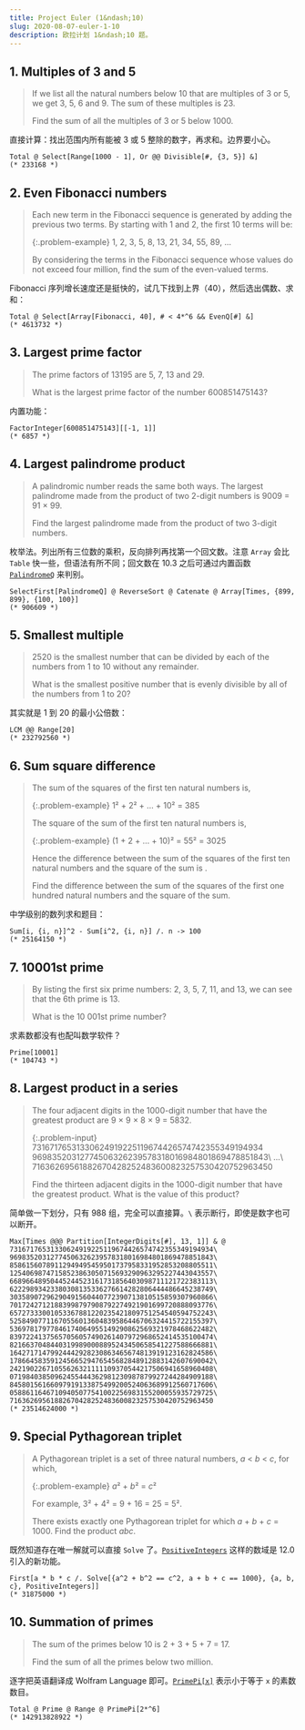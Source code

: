 ```yaml
---
title: Project Euler (1&ndash;10)
slug: 2020-08-07-euler-1-10
description: 欧拉计划 1&ndash;10 题。
---
```


## 1. Multiples of 3 and 5

> If we list all the natural numbers below 10 that are multiples of 3 or 5, we get 3, 5, 6 and 9. The sum of these multiples is 23.
>
> Find the sum of all the multiples of 3 or 5 below 1000.

直接计算：找出范围内所有能被 3 或 5 整除的数字，再求和。边界要小心。

```_wl
Total @ Select[Range[1000 - 1], Or @@ Divisible[#, {3, 5}] &]
(* 233168 *)
```

## 2. Even Fibonacci numbers

> Each new term in the Fibonacci sequence is generated by adding the previous two terms. By starting with 1 and 2, the first 10 terms will be:
>
> {:.problem-example}
> 1, 2, 3, 5, 8, 13, 21, 34, 55, 89, ...
>
> By considering the terms in the Fibonacci sequence whose values do not exceed four million, find the sum of the even-valued terms.

Fibonacci 序列增长速度还是挺快的，试几下找到上界（40），然后选出偶数、求和：

```_wl
Total @ Select[Array[Fibonacci, 40], # < 4*^6 && EvenQ[#] &]
(* 4613732 *)
```

## 3. Largest prime factor

> The prime factors of 13195 are 5, 7, 13 and 29.
>
> What is the largest prime factor of the number 600851475143?

内置功能：

```_wl
FactorInteger[600851475143][[-1, 1]]
(* 6857 *)
```

## 4. Largest palindrome product

> A palindromic number reads the same both ways. The largest palindrome made from the product of two 2-digit numbers is 9009 = 91 × 99.
>
> Find the largest palindrome made from the product of two 3-digit numbers.

枚举法。列出所有三位数的乘积，反向排列再找第一个回文数。注意 `Array` 会比 `Table` 快一些，但语法有所不同；回文数在 10.3 之后可通过内置函数 [`PalindromeQ`](https://reference.wolfram.com/language/ref/PalindromeQ.html) 来判别。

```_wl
SelectFirst[PalindromeQ] @ ReverseSort @ Catenate @ Array[Times, {899, 899}, {100, 100}]
(* 906609 *)
```

## 5. Smallest multiple

> 2520 is the smallest number that can be divided by each of the numbers from 1 to 10 without any remainder.
>
> What is the smallest positive number that is evenly divisible by all of the numbers from 1 to 20?

其实就是 1 到 20 的最小公倍数：

```_wl
LCM @@ Range[20]
(* 232792560 *)
```

## 6. Sum square difference

> The sum of the squares of the first ten natural numbers is,
>
> {:.problem-example}
> 1² + 2² + … + 10² = 385
>
> The square of the sum of the first ten natural numbers is,
>
> {:.problem-example}
> (1 + 2 + … + 10)² = 55² = 3025
>
> Hence the difference between the sum of the squares of the first ten natural numbers and the square of the sum is .
>
> Find the difference between the sum of the squares of the first one hundred natural numbers and the square of the sum.

中学级别的数列求和题目：

```_wl
Sum[i, {i, n}]^2 - Sum[i^2, {i, n}] /. n -> 100
(* 25164150 *)
```

## 7. 10001st prime

> By listing the first six prime numbers: 2, 3, 5, 7, 11, and 13, we can see that the 6th prime is 13.
>
> What is the 10 001st prime number?

求素数都没有也配叫数学软件？

```_wl
Prime[10001]
(* 104743 *)
```

## 8. Largest product in a series

> The four adjacent digits in the 1000-digit number that have the greatest product are 9 × 9 × 8 × 9 = 5832.
>
> {:.problem-input}
> 73167176531330624919225119674426574742355349194934
> 96983520312774506326239578318016984801869478851843\\
> ...\\
> 71636269561882670428252483600823257530420752963450
>
> Find the thirteen adjacent digits in the 1000-digit number that have the greatest product. What is the value of this product?

简单做一下划分，只有 988 组，完全可以直接算。`\` 表示断行，即使是数字也可以断开。

```_wl
Max[Times @@@ Partition[IntegerDigits[#], 13, 1]] & @
73167176531330624919225119674426574742355349194934\
96983520312774506326239578318016984801869478851843\
85861560789112949495459501737958331952853208805511\
12540698747158523863050715693290963295227443043557\
66896648950445244523161731856403098711121722383113\
62229893423380308135336276614282806444486645238749\
30358907296290491560440772390713810515859307960866\
70172427121883998797908792274921901699720888093776\
65727333001053367881220235421809751254540594752243\
52584907711670556013604839586446706324415722155397\
53697817977846174064955149290862569321978468622482\
83972241375657056057490261407972968652414535100474\
82166370484403199890008895243450658541227588666881\
16427171479924442928230863465674813919123162824586\
17866458359124566529476545682848912883142607690042\
24219022671055626321111109370544217506941658960408\
07198403850962455444362981230987879927244284909188\
84580156166097919133875499200524063689912560717606\
05886116467109405077541002256983155200055935729725\
71636269561882670428252483600823257530420752963450
(* 23514624000 *)
```

## 9. Special Pythagorean triplet

> A Pythagorean triplet is a set of three natural numbers, *a* < *b* < *c*, for which,
>
> {:.problem-example}
> *a*² + *b*² = *c*²
>
> For example, 3² + 4² = 9 + 16 = 25 = 5².
>
> There exists exactly one Pythagorean triplet for which *a* + *b* + *c* = 1000. Find the product *abc*.

既然知道存在唯一解就可以直接 `Solve` 了。[`PositiveIntegers`](https://reference.wolfram.com/language/ref/PositiveIntegers.html) 这样的数域是 12.0 引入的新功能。

```_wl
First[a * b * c /. Solve[{a^2 + b^2 == c^2, a + b + c == 1000}, {a, b, c}, PositiveIntegers]]
(* 31875000 *)
```

## 10. Summation of primes

> The sum of the primes below 10 is 2 + 3 + 5 + 7 = 17.
>
> Find the sum of all the primes below two million.

逐字把英语翻译成 Wolfram Language 即可。[`PrimePi[x]`](https://reference.wolfram.com/language/ref/PrimePi.html) 表示小于等于 `x` 的素数数目。

```_wl
Total @ Prime @ Range @ PrimePi[2*^6]
(* 142913828922 *)
```
